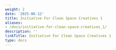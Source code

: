 ```yaml
---
weight: 2
date: '2025-06-12'
title: Initiative For Clean Space Creatives 1
aliases:
- /docs/initiative-for-clean-space-creatives_1/
description: ''
linkTitle: Initiative For Clean Space Creatives 1
type: docs
---
```


